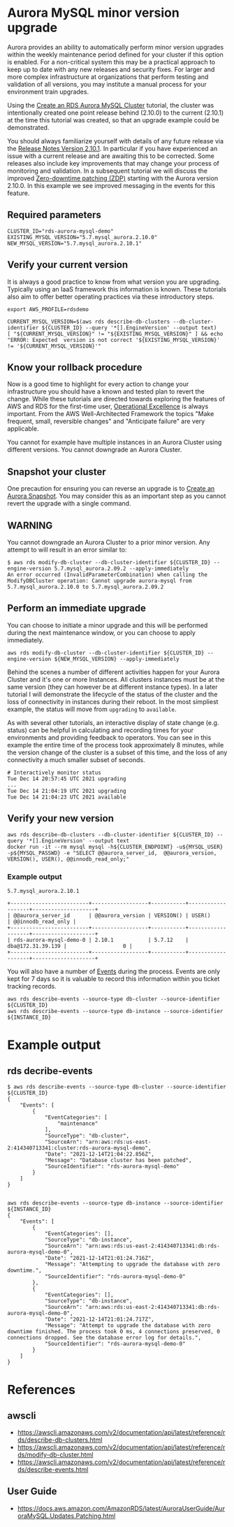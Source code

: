 # Aurora MySQL minor version upgrade

Aurora provides an ability to automatically perform minor version upgrades within the weekly maintenance period defined for your cluster if this option is enabled.
For a non-critical system this may be a practical approach to keep up to date with any new releases and security fixes. For larger and more complex infrastructure at organizations that perform testing and validation of all versions, you may institute a manual process for your environment train upgrades.

Using the <a href="create-mysql-aurora-cluster.md">Create an RDS Aurora MySQL Cluster</a> tutorial, the cluster was intentionally created one point release behind (2.10.0) to the current (2.10.1) at the time this tutorial was created, so that an upgrade example could be demonstrated.

You should always familiarize yourself with details of any future release via the <a href="https://docs.aws.amazon.com/AmazonRDS/latest/AuroraUserGuide/AuroraMySQL.Updates.2101.html">Release Notes Version 2.10.1</a>. In particular if you have experienced an issue with a current release and are awaiting this to be corrected. Some releases also include key improvements that may change your process of monitoring and validation.  In a subsequent tutorial we will discuss the improved <a href="https://docs.aws.amazon.com/AmazonRDS/latest/AuroraUserGuide/AuroraMySQL.Replication.html#AuroraMySQL.Replication.Availability">Zero-downtime patching (ZDP)</a> starting with the Aurora version 2.10.0. In this example we see improved messaging in the events for this feature.

## Required parameters
    CLUSTER_ID="rds-aurora-mysql-demo"
    EXISTING_MYSQL_VERSION="5.7.mysql_aurora.2.10.0"
    NEW_MYSQL_VERSION="5.7.mysql_aurora.2.10.1"

## Verify your current version

It is always a good practice to know from what version you are upgrading. Typically using an IaaS framework this information is known. These tutorials also aim to offer better operating practices via these introductory steps.

    export AWS_PROFILE=rdsdemo

    CURRENT_MYSQL_VERSION=$(aws rds describe-db-clusters --db-cluster-identifier ${CLUSTER_ID} --query '*[].EngineVersion' --output text)
    [ "${CURRENT_MYSQL_VERSION}" != "${EXISTING_MYSQL_VERSION}" ] && echo "ERROR: Expected  version is not correct '${EXISTING_MYSQL_VERSION}' != '${CURRENT_MYSQL_VERSION}'"

## Know your rollback procedure

Now is a good time to highlight for every action to change your infrastructure you should have a known and tested plan to revert the change. While these tutorials are directed towards exploring the features of AWS and RDS for the first-time user, <a href="https://wa.aws.amazon.com/wellarchitected/2020-07-02T19-33-23/wat.pillar.operationalExcellence.en.html">Operational Excellence</a> is always important. From the AWS Well-Architected Framework the topics "Make frequent, small, reversible changes" and "Anticipate failure" are very applicable.

You cannot for example have multiple instances in an Aurora Cluster using different versions.
You cannot downgrade an Aurora Cluster.

## Snapshot your cluster

One precaution for ensuring you can reverse an upgrade is to <a href="create-aurora-snapshot.md">Create an Aurora Snapshot</a>. You may consider this as an important step as you cannot revert the upgrade with a single command.

## WARNING

You cannot downgrade an Aurora Cluster to a prior minor version. Any attempt to will result in an error similar to:

    $ aws rds modify-db-cluster --db-cluster-identifier ${CLUSTER_ID} --engine-version 5.7.mysql_aurora.2.09.2 --apply-immediately
    An error occurred (InvalidParameterCombination) when calling the ModifyDBCluster operation: Cannot upgrade aurora-mysql from 5.7.mysql_aurora.2.10.0 to 5.7.mysql_aurora.2.09.2


## Perform an immediate upgrade

You can choose to initiate a minor upgrade and this will be performed during the next maintenance window, or you can choose to apply immediately.

    aws rds modify-db-cluster --db-cluster-identifier ${CLUSTER_ID} --engine-version ${NEW_MYSQL_VERSION} --apply-immediately

Behind the scenes a number of different activities happen for your Aurora Cluster and it's one or more Instances. All clusters instances must be at the same version (they can however be at different instance types).  In a later tutorial I will demonstrate the lifecycle of the status of the cluster and the loss of connectivity in instances during their reboot.  In the most simpliest example, the status will move from `upgrading` to `available`.  

As with several other tutorials, an interactive display of state change (e.g. status) can be helpful in calculating and recording times for your environments and providing feedback to operators. You can see in this example the entire time of the process took approximately 8 minutes, while the version change of the cluster is a subset of this time, and the loss of any connectivity a much smaller subset of seconds.

    # Interactively monitor status
    Tue Dec 14 20:57:45 UTC 2021 upgrading
    ...
    Tue Dec 14 21:04:19 UTC 2021 upgrading
    Tue Dec 14 21:04:23 UTC 2021 available

## Verify your new version

    aws rds describe-db-clusters --db-cluster-identifier ${CLUSTER_ID} --query '*[].EngineVersion' --output text
    docker run -it --rm mysql mysql -h${CLUSTER_ENDPOINT} -u${MYSQL_USER} -p${MYSQL_PASSWD} -e "SELECT @@aurora_server_id,  @@aurora_version, VERSION(), USER(), @@innodb_read_only;"


### Example output    
    5.7.mysql_aurora.2.10.1

    +-------------------------+------------------+-----------+-------------------+--------------------+
    | @@aurora_server_id      | @@aurora_version | VERSION() | USER()            | @@innodb_read_only |
    +-------------------------+------------------+-----------+-------------------+--------------------+
    | rds-aurora-mysql-demo-0 | 2.10.1           | 5.7.12    | dba@172.31.39.139 |                  0 |
    +-------------------------+------------------+-----------+-------------------+--------------------+


You will also have a number of <a href="mysql-aurora-events.md">Events</a> during the process. Events are only kept for 7 days so it is valuable to record this information within you ticket tracking records.

    aws rds describe-events --source-type db-cluster --source-identifier ${CLUSTER_ID}
    aws rds describe-events --source-type db-instance --source-identifier ${INSTANCE_ID}

# Example output

## rds decribe-events
    $ aws rds describe-events --source-type db-cluster --source-identifier ${CLUSTER_ID}
    {
        "Events": [
            {
                "EventCategories": [
                    "maintenance"
                ],
                "SourceType": "db-cluster",
                "SourceArn": "arn:aws:rds:us-east-2:414340713341:cluster:rds-aurora-mysql-demo",
                "Date": "2021-12-14T21:04:22.856Z",
                "Message": "Database cluster has been patched",
                "SourceIdentifier": "rds-aurora-mysql-demo"
            }
        ]
    }


    aws rds describe-events --source-type db-instance --source-identifier ${INSTANCE_ID}
    {
        "Events": [
            {
                "EventCategories": [],
                "SourceType": "db-instance",
                "SourceArn": "arn:aws:rds:us-east-2:414340713341:db:rds-aurora-mysql-demo-0",
                "Date": "2021-12-14T21:01:24.716Z",
                "Message": "Attempting to upgrade the database with zero downtime.",
                "SourceIdentifier": "rds-aurora-mysql-demo-0"
            },
            {
                "EventCategories": [],
                "SourceType": "db-instance",
                "SourceArn": "arn:aws:rds:us-east-2:414340713341:db:rds-aurora-mysql-demo-0",
                "Date": "2021-12-14T21:01:24.717Z",
                "Message": "Attempt to upgrade the database with zero downtime finished. The process took 0 ms, 4 connections preserved, 0 connections dropped. See the database error log for details.",
                "SourceIdentifier": "rds-aurora-mysql-demo-0"
            }
        ]
    }


# References

## awscli
- https://awscli.amazonaws.com/v2/documentation/api/latest/reference/rds/describe-db-clusters.html
- https://awscli.amazonaws.com/v2/documentation/api/latest/reference/rds/modify-db-cluster.html
- https://awscli.amazonaws.com/v2/documentation/api/latest/reference/rds/describe-events.html

## User Guide
- https://docs.aws.amazon.com/AmazonRDS/latest/AuroraUserGuide/AuroraMySQL.Updates.Patching.html

